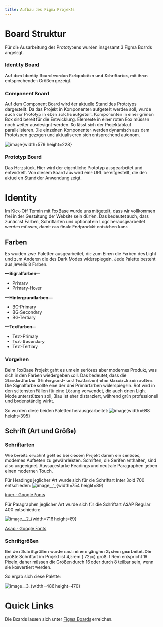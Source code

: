 ```yaml
---
title: Aufbau des Figma Projekts
---
```


# Board Struktur
Für die Ausarbeitung des Prototypens wurden insgesamt 3 Figma Boards angelegt. 

### Identity Board
Auf dem Identity Board werden Farbpaletten und Schriftarten, mit ihren entsprechenden Größen gezeigt.

### Component Board
Auf dem Component Board wird der aktuelle Stand des Prototyps dargestellt. Da das Projekt in Komponenten aufgeteilt werden soll, wurde auch der Prototyp in eben solche aufgeteilt. Komponenten in einer grünen Box sind bereit für die Entwicklung. Elemente in einer roten Box müssen noch weiter ausdesignt werden. So lässt sich der Projektablauf parallelisieren. Die einzelnen Komponenten werden dynamisch aus dem Prototypen gezogen und aktualisieren sich entsprechend autonom.

![image](uploads/c2bb01da792f5fff882a96bb86f84263/image.png){width=579 height=228}

### Prototyp Board
Das Herzstück. Hier wird der eigentliche Prototyp ausgearbeitet und entwickelt. Von diesem Board aus wird eine URL bereitgestellt, die den aktuellen Stand der Anwendung zeigt.

# Identity
Im Kick-Off Termin mit FoxBase wurde uns mitgeteilt, dass wir vollkommen frei in der Gestaltung der Website sein dürfen. Das bedeutet auch, dass zunächst Farben, Schriftarten und optional ein Logo herausgearbeitet werden müssen, damit das finale Endprodukt entstehen kann.

## Farben
Es wurden zwei Paletten ausgearbeitet, die zum Einen die Farben des Light und zum Anderen die des Dark Modes widerspiegeln. Jede Palette besteht aus jeweils 8 Farben.

**—Signalfarben—**
- Primary
- Primary-Hover

**—Hintergrundfarben—**
- BG-Primary
- BG-Secondary
- BG-Tertiary

**—Textfarben—**
- Text-Primary
- Text-Secondary
- Text-Tertiary

### Vorgehen
Beim FoxBase Projekt geht es um ein seriöses aber modernes Produkt, was sich in den Farben wiedergeben soll. Das bedeutet, dass die Standardfarben (Hintergrund- und Textfarben) eher klassisch sein sollten. Die Signalfarbe sollte eine der drei Primärfarben widerspiegeln. Rot wird in den seltensten Fällen für eine Lösung verwendet, die auch einen Light Mode unterstützen soll, Blau ist eher distanziert, während grün professionell und bodenständig wirkt.

So wurden diese beiden Paletten herausgearbeitet:
![image](uploads/e4db588c3c541b8b64d0ee9ac478c3d0/image.png){width=688 height=395}

## Schrift (Art und Größe)

### Schriftarten
Wie bereits erwähnt geht es bei diesem Projekt darum ein seriöses, modernes Auftreten zu gewährleisten. Schriften, die Serifen enthalten, sind also ungeeignet. Aussagestarke Headings und neutrale Paragraphen geben einen modernen Touch.

Für Headings jeglicher Art wurde sich für die Schriftart Inter Bold 700 entschieden:
![image__1_](uploads/e5edfe33860d0b789c02ff25f587a7fa/image__1_.png){width=754 height=89}

[Inter - Google Fonts](https://fonts.google.com/specimen/Inter?query=Inter)

Für Paragraphen jeglicher Art wurde sich für die Schriftart ASAP Regular 400 entschieden:

![image__2_](uploads/1d4318c70bf55270886bd05a3f2295a9/image__2_.png){width=716 height=89}

[Asap - Google Fonts](https://fonts.google.com/specimen/Asap)

### Schriftgrößen
Bei den Schriftgrößen wurde nach einem gängien System gearbeitet. Die größte Schriftart im Projekt ist 4,5rem ( 72px) groß. 1 Rem entspricht 16 Pixeln, daher müssen die Größen durch 16 oder durch 8 teilbar sein, wenn sie konvertiert werden. 

So ergab sich diese Palette:

![image__3_](uploads/0f9280a922608bf57f6ab74b7eed6bf8/image__3_.png){width=486 height=470}

# Quick Links
Die Boards lassen sich unter [Figma Boards](https://www.figma.com/design/kDtdJAlwppDFAL0fTpwsNM/FoxBase-AI-Platform?node-id=4-3&m=dev&t=43c1houy5VbcKob4-1) erreichen.